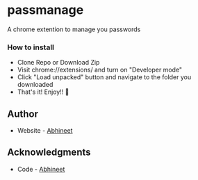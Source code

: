 # passmanage
A chrome extention to manage you passwords

### How to install

- Clone Repo or Download Zip
- Visit chrome://extensions/ and turn on "Developer mode"
- Click "Load unpacked" button and navigate to the folder you downloaded
- That's it! Enjoy!! 🎉

## Author

- Website - [Abhineet](https://www.abhineet.site)

## Acknowledgments
- Code - [Abhineet](https://github.com/abhineetsite) 
